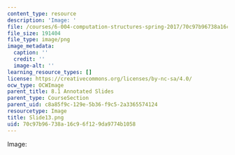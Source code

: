 ```yaml
---
content_type: resource
description: 'Image: '
file: /courses/6-004-computation-structures-spring-2017/70c97b96738a16c96f129da9774b1058_Slide13.png
file_size: 191404
file_type: image/png
image_metadata:
  caption: ''
  credit: ''
  image-alt: ''
learning_resource_types: []
license: https://creativecommons.org/licenses/by-nc-sa/4.0/
ocw_type: OCWImage
parent_title: 8.1 Annotated Slides
parent_type: CourseSection
parent_uid: c8a85f9c-129e-5b36-f9c5-2a3365574124
resourcetype: Image
title: Slide13.png
uid: 70c97b96-738a-16c9-6f12-9da9774b1058
---
```

Image: 